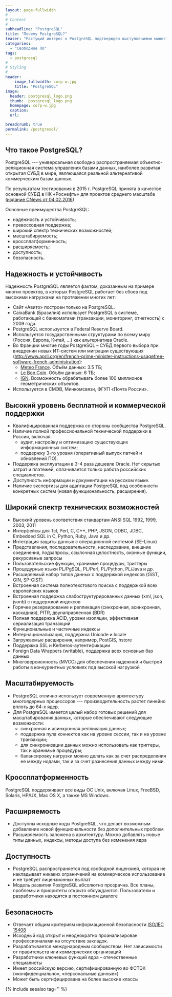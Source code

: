 ```yaml
---
layout: page-fullwidth
#
# Content
#
subheadline: "PostgreSQL"
title: "Почему PostgreSQL?"
teaser: "Растущий интерес к PostgreSQL подтвержден выступлениями министра связи России и представителей ИТ-департаментов российских госкорпораций на конференции PgConf.Russia.2016 в Москве. В данной статье кратко перечислены основные преимущества данной СУБД в решении задач импортозамещения."
categories:
  - "Свободное ПО"
tags:
  - postgresql
#
# Styling
#
header:
    image_fullwidth: corp-w.jpg
    title: "PostgreSQL"
image:
  header: postgresql_logo.png
  thumb:  postgresql_logo.png
  homepage: corp-w.jpg
  caption: 
  url: 

breadcrumb: true
permalink: /postgresql/
---
```


## Что такое PostgreSQL?

PostgreSQL --- универсальная свободно распространяемая объектно-реляционная система управления базами данных, наиболее развитая открытая СУБД в мире, являющаяся реальной альтернативой коммерческим базам данных.

По результатам тестирования в 2015 г. PostgreSQL принята в качестве основной СУБД в НК «Роснефть» для проектов среднего масштаба ([издание СNews от 04.02.2016](http://www.cnews.ru/news/top/2016-02-04_rosneft_migriruet_na_postgresql_i_podyskivaet))

Основные преимущества PostgreSQL:

- надежность и устойчивость;
- превосходная поддержка;
- широкий спектр технических возможностей;
- масштабируемость;
- кроссплатформенность;
- расширяемость;
- доступность;
- безопасность.

## Надежность и устойчивость

Надежность PostgreSQL является фактом, доказанным на примере многих проектов, в которых PostgreSQL работает без сбоев под высокими нагрузками на протяжении многих лет:

- Сайт «Авито» построен только на PostgreSQL.
- CaixaBank (Бразилия) использует PostgreSQL в системе, работающей с банкоматами (транзакции, мониторинг, отчетность) с 2009 года.
- PostgreSQL используется в Federal Reserve Board.
- Используется государственными структурами по всему миру (Россия, Европа, Китай, ...) как альтернатива Oracle.
- Во Франции многие годы PostgreSQL – СУБД первого выбора при внедрении новых ИТ-систем или миграции существующих (http://www.april.org/en/french-prime-minister-instructions-usagefree-software-french-administration):
  * [Meteo France](http://www.postgresql.fr/temoignages:meteo_france). Объём данных: 3.5 TБ;
  * [Le Bon Coin](http://www.postgresql.fr/temoignages:le_bon_coin). Объём данных: 6 TБ;
  * [IGN](http://www.postgresql.fr/temoignages:ign). Возможность обрабатывать более 100 миллионов геометрических объектов.
- Используется в СМЭВ, Минкомсвязи, ФГУП «Почта России».

## Высокий уровень бесплатной и коммерческой поддержки

- Квалифицированная поддержка со стороны сообщества PostgreSQL.
- Наличие полной профессиональной технической поддержки в России, включая: 
  * аудит, настройку и оптимизацию существующих информационных систем;
  * поддержку 3-го уровня (оперативный выпуск патчей и обновлений ПО).
- Поддержка эксплуатации в 3-4 раза дешевле Oracle. Нет скрытых затрат и платежей, оплачивается только работа российских специалистов.
- Доступность информации и документации на русском языке.
- Наличие экспертизы для адаптации PostgreSQL под особенности конкретных систем (новая функциональность, расширения).

## Широкий спектр технических возможностей

- Высокий уровень соответствия стандартам ANSI SQL 1992, 1999, 2003, 2011
- Интерфейсы для Tcl, Perl, C, C++, PHP, JSON, ODBC, JDBC, Embedded SQL in C, Python, Ruby, Java и др.
- Интеграция защиты данных с операционной системой (SE-Linux)
- Представления, последовательности, наследование, внешние соединения, подзапросы, ссылочная целостность, оконные функции, рекурсивные запросы
- Пользовательские функции, хранимые процедуры, триггеры
- Процедурные языки PL/PgSQL, PL/Perl, PL/Python, PL/Java и др.
- Расширяемый набор типов данных с поддержкой индексов (GiST, GIN, SP-GiST)
- Встроенная система полнотекстового поиска с поддержкой всех европейских языков
- Встроенная поддержка слабоструктурированных данных (xml, json, jsonb) с поддержкой индексов
- Горячее резервирование и репликация (синхронная, асинхронная, каскадная), PITR, двунаправленная (BDR)
- Полная поддержка ACID, уровни изоляции, эффективная сериализация транзакций
- Функциональные и частичные индексы
- Интернационализация, поддержка Unicode и locale
- Загружаемые расширения, например, PostGIS, hstore
- Поддержка SSL и Kerberos-аутентификации
- Foreign Data Wrappers (writable), поддержка всех основных баз данных
- Многоверсионность (MVCC) для обеспечения надежной и быстрой работы в конкурентных условиях под высокой нагрузкой

## Масштабируемость

- PostgreSQL отлично использует современную архитектуру многоядерных процессоров --- производительность растет линейно вплоть до 64-х ядер.
- Для PostgreSQL имеется целый набор готовых решений для масштабирования данных, которые обеспечивают следующие возможности:
  * синхронная и асинхронная репликация данных;
  * поддержка пула коннектов как на уровне сессии, так и на уровне транзакции;
  * для синхронизации данных можно использовать как триггеры, так и хранимые процедуры;
  * балансировку нагрузки можно делать как за счет распределения ее между нодами, так и за счет разнесения данных между ними.

## Кроссплатформенность

PostgreSQL поддерживает все виды ОС Unix, включая Linux, FreeBSD, Solaris, HP/UX, Mac OS X, а также MS Windows. 

## Расширяемость

- Доступны исходные коды PostgreSQL, что делает возможным добавление новой функциональности без дополнительных проблем
- Расширяемость заложена в архитектуру. Можно добавлять новые типы данных, индексы, методы доступа без изменения ядра

## Доступность

- PostgreSQL распространяется под свободной лицензией, которая не накладывает никаких ограничений на коммерческое использование и не требует лицензионных выплат
- Модель развития PostgreSQL абсолютно прозрачна. Все планы, проблемы и приоритеты открыто обсуждаются. Пользователи и разработчики находятся в постоянном диалоге

## Безопасность

- Отвечает общим критериям информационной безопасности [ISO/IEC 15408](https://www.commoncriteriaportal.org/files/epfiles/c0089_ecvr.pdf)
- Исходный код открыт и неоднократно проанализирован профессионалами на отсутствие закладок.
- Разрабатывается международным сообществом. Нет зависимости от правительств или коммерческих организаций
- Разработчики ключевых функций ядра – отечественные специалисты
- Имеет российскую версию, сертифицированную во ФСТЭК («конфиденциально», «персональные данные»)
- Может быть сертифицирована на более высокие классы

{% include seealso tag='' %}

